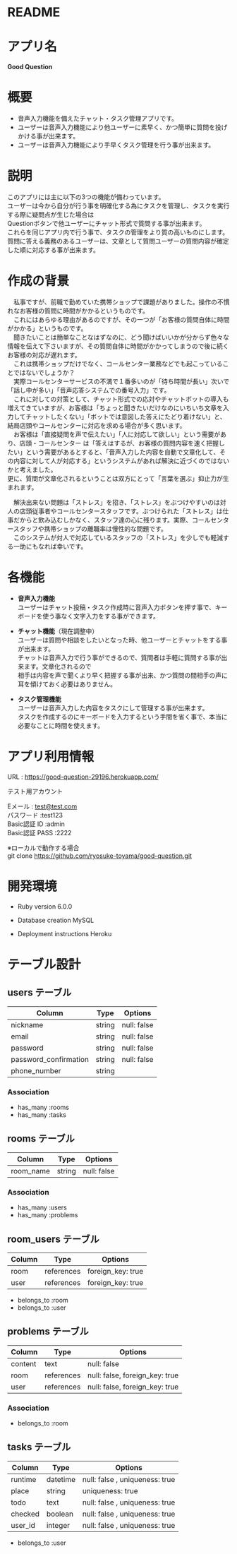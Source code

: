 # README

# アプリ名
**Good Question**

# 概要
* 音声入力機能を備えたチャット・タスク管理アプリです。
* ユーザーは音声入力機能により他ユーザーに素早く、かつ簡単に質問を投げかける事が出来ます。
* ユーザーは音声入力機能により手早くタスク管理を行う事が出来ます。

# 説明
このアプリには主に以下の3つの機能が備わっています。  
ユーザーは今から自分が行う事を明確化する為にタスクを管理し、タスクを実行する際に疑問点が生じた場合は  
Questionボタンで他ユーザーにチャット形式で質問する事が出来ます。  
これらを同じアプリ内で行う事で、タスクの管理をより質の高いものにします。  
質問に答える義務のあるユーザーは、文章として質問ユーザーの質問内容が確定した順に対応する事が出来ます。

# 作成の背景
　私事ですが、前職で勤めていた携帯ショップで課題がありました。操作の不慣れなお客様の質問に時間がかかるというものです。  
　これにはあらゆる理由があるのですが、その一つが「お客様の質問自体に時間がかかる」というものです。  
　聞きたいことは簡単なことなはずなのに、どう聞けばいいかが分からず色々な情報を伝えて下さいますが、その質問自体に時間がかかってしまうので後に続くお客様の対応が遅れます。  
　これは携帯ショップだけでなく、コールセンター業務などでも起こっていることではないでしょうか？  
　実際コールセンターサービスの不満で１番多いのが「待ち時間が長い」次いで「話し中が多い」「音声応答システムでの番号入力」です。  
　これに対しての対策として、チャット形式での応対やチャットボットの導入も増えてきていますが、お客様は「ちょっと聞きたいだけなのにいちいち文章を入力してチャットしたくない」「ボットでは意図した答えにたどり着けない」と、結局店頭やコールセンターに対応を求める場合が多く思います。  
　お客様は「直接疑問を声で伝えたい」「人に対応して欲しい」という需要があり、店頭・コールセンター は「答えはするが、お客様の質問内容を速く把握したい」という需要があるとすると、「音声入力した内容を自動で文章化して、その内容に対して人が対応する」というシステムがあれば解決に近づくのではないかと考えました。  
更に、質問が文章化されるということは双方にとって「言葉を選ぶ」抑止力が生まれます。  

　解決出来ない問題は「ストレス」を招き、「ストレス」をぶつけやすいのは対人の店頭従事者やコールセンタースタッフです。ぶつけられた「ストレス」は仕事だからと飲み込むしかなく、スタッフ達の心に残ります。実際、コールセンタースタッフや携帯ショップの離職率は慢性的な問題です。  
　このシステムが対人で対応しているスタッフの「ストレス」を少しでも軽減する一助にもなれば幸いです。

# 各機能
* **音声入力機能**  
  ユーザーはチャット投稿・タスク作成時に音声入力ボタンを押す事で、キーボードを使う事なく文字入力をする事ができます。  

* **チャット機能**（現在調整中）  
  ユーザーは質問や相談をしたいとなった時、他ユーザーとチャットをする事が出来ます。  
  チャットは音声入力で行う事ができるので、質問者は手軽に質問する事が出来ます。文章化されるので  
  相手は内容を声で聞くより早く把握する事が出来、かつ質問の間相手の声に耳を傾けておく必要はありません。

* **タスク管理機能**  
  ユーザーは音声入力した内容をタスクにして管理する事が出来ます。  
  タスクを作成するのにキーボードを入力するという手間を省く事で、本当に必要なことに時間を使えます。

# アプリ利用情報
URL : https://good-question-29196.herokuapp.com/  

テスト用アカウント  

Eメール        : test@test.com  
パスワード       :test123  
Basic認証 ID   :admin  
Basic認証 PASS :2222  

※ローカルで動作する場合  
git clone https://github.com/ryosuke-toyama/good-question.git  

# 開発環境

* Ruby version 6.0.0

* Database creation MySQL

* Deployment instructions Heroku

# テーブル設計

## users テーブル

| Column                | Type       | Options     |
| ----------------------| ---------- | ----------- |
| nickname              | string     | null: false |
| email                 | string     | null: false |
| password              | string     | null: false |
| password_confirmation | string     | null: false |
| phone_number          | string     |             |

### Association

- has_many :rooms
- has_many :tasks

## rooms テーブル

| Column           | Type       | Options      |
| ---------------- | ---------- | -------------|
| room_name        | string     | null: false  |

### Association

- has_many :users
- has_many :problems

## room_users テーブル

| Column           | Type       | Options           |
| ---------------- | ---------- | ----------------- |
| room             | references | foreign_key: true |
| user             | references | foreign_key: true |

- belongs_to :room
- belongs_to :user

## problems テーブル

| Column           | Type       | Options                        |
| ---------------- | ---------- | ------------------------------ |
| content          | text       | null: false                    |
| room             | references | null: false, foreign_key: true |
| user             | references | null: false, foreign_key: true |

### Association

- belongs_to :room

## tasks テーブル

| Column            | Type       | Options                       |
| ----------------- | ---------- | ----------------------------- |
| runtime           | datetime   | null: false , uniqueness: true|
| place             | string     |               uniqueness: true|
| todo              | text       | null: false , uniqueness: true|
| checked           | boolean    | null: false , uniqueness: true|
| user_id           | integer    | null: false , uniqueness: true|

- belongs_to :user
